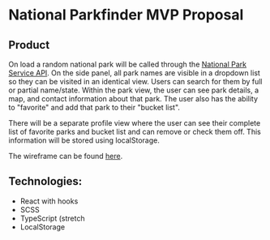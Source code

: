 # National Parkfinder MVP Proposal

## Product

On load a random national park will be called through the [National Park Service API](https://www.nps.gov/subjects/developer/index.htm).  On the side panel, all park names are visible in a dropdown list so they can be visited in an identical view. Users can search for them by full or partial name/state. Within the park view, the user can see park details, a map, and contact information about that park. The user also has the ability to "favorite" and add that park to their "bucket list".

There will be a separate profile view where the user can see their complete list of favorite parks and bucket list and can remove or check them off. This information will be stored using localStorage.

The wireframe can be found [here](https://github.com/jaypeasee/national-parkfinder/blob/main/planning/wireframe-v1.png).

## Technologies:

* React with hooks
* SCSS
* TypeScript (stretch
* LocalStorage
